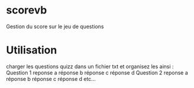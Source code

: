 # scorevb
Gestion du score sur le jeu de questions

# Utilisation
charger les questions quizz dans un fichier txt et organisez les ainsi :
Question 1
reponse a
réponse b
réponse c
réponse d
Question 2
reponse a
réponse b
réponse c
réponse d
etc...
